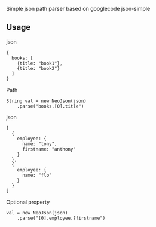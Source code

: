 Simple json path parser based on googlecode json-simple

## Usage
json
```
{
  books: [
    {title: "book1"}, 
    {title: "book2"}
  ]
}
```
Path
```
String val = new NeoJson(json)
    .parse("books.[0].title")
```
json
```
[
  {
    employee: {
      name: "tony", 
      firstname: "anthony"
    }
  }, 
  {
    employee: {
      name: "flo"
    }
  }
]
```
Optional property
```
val = new NeoJson(json)
    .parse("[0].employee.?firstname")
```

